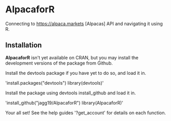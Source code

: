 # AlpacaforR
Connecting to <https://alpaca.markets> [Alpacas] API and navigating it using R.

## Installation

**AlpacaforR** isn't yet available on CRAN, but you may install the development versions of the package from Github.

Install the devtools package if you have yet to do so, and load it in.

'install.packages("devtools")
library(devtools)'

Install the package using devtools install_github and load it in.

'install_github("jagg19/AlpacaforR")
library(AlpacaforR)'

Your all set! See the help guides '?get_account' for details on each function.